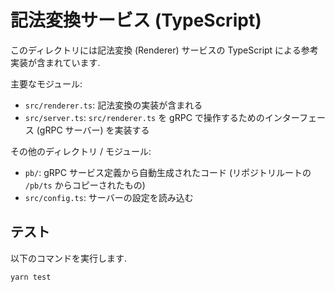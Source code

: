 # 記法変換サービス (TypeScript)
このディレクトリには記法変換 (Renderer) サービスの TypeScript による参考実装が含まれています.

主要なモジュール:

- `src/renderer.ts`: 記法変換の実装が含まれる
- `src/server.ts`: `src/renderer.ts` を gRPC で操作するためのインターフェース (gRPC サーバー) を実装する

その他のディレクトリ / モジュール:

- `pb/`: gRPC サービス定義から自動生成されたコード (リポジトリルートの `/pb/ts` からコピーされたもの)
- `src/config.ts`: サーバーの設定を読み込む

## テスト
以下のコマンドを実行します.

``` shell
yarn test
```
